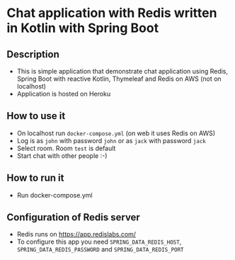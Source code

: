 # Chat application with Redis written in Kotlin with Spring Boot

## Description
- This is simple application that demonstrate chat application using Redis, Spring Boot with reactive Kotlin, Thymeleaf and Redis on AWS (not on localhost)
- Application is hosted on Heroku

## How to use it
- On localhost run `docker-compose.yml` (on web it uses Redis on AWS) 
- Log is as `john` with password `john` or as `jack` with password `jack`
- Select room. Room `test` is default
- Start chat with other people :-)

## How to run it
- Run docker-compose.yml

## Configuration of Redis server
- Redis runs on https://app.redislabs.com/
- To configure this app you need `SPRING_DATA_REDIS_HOST`, `SPRING_DATA_REDIS_PASSWORD` and `SPRING_DATA_REDIS_PORT`
